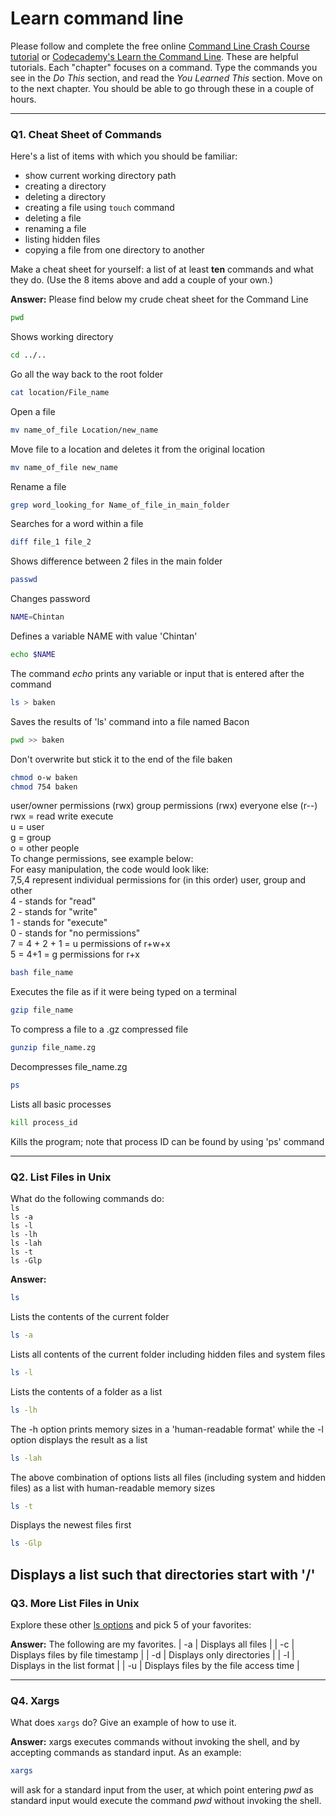# Learn command line

Please follow and complete the free online [Command Line Crash Course
tutorial](https://web.archive.org/web/20160708171659/http://cli.learncodethehardway.org/book/) or [Codecademy's Learn the Command Line](https://www.codecademy.com/learn/learn-the-command-line). These are helpful tutorials. Each "chapter" focuses on a command. Type the commands you see in the _Do This_ section, and read the _You Learned This_ section. Move on to the next chapter. You should be able to go through these in a couple of hours.

---

### Q1.  Cheat Sheet of Commands  

Here's a list of items with which you should be familiar:  
* show current working directory path
* creating a directory
* deleting a directory
* creating a file using `touch` command
* deleting a file
* renaming a file
* listing hidden files
* copying a file from one directory to another

Make a cheat sheet for yourself: a list of at least **ten** commands and what they do.  (Use the 8 items above and add a couple of your own.)  

**Answer:** Please find below my crude cheat sheet for the Command Line
```sh
pwd
```
Shows working directory
```sh
cd ../..
```
Go all the way back to the root folder
```sh
cat location/File_name 
```
Open a file

```sh
mv name_of_file Location/new_name
```
Move file to a location and deletes it from the original location
```sh
mv name_of_file new_name
```
Rename a file
```sh
grep word_looking_for Name_of_file_in_main_folder 
```
Searches for a word within a file
```sh
diff file_1 file_2 
```
Shows difference between 2 files in the main folder
```sh
passwd 
```
Changes password
```sh
NAME=Chintan
```
Defines a variable NAME with value 'Chintan'
```sh
echo $NAME
```
The command *echo* prints any variable or input that is entered after the command
```sh
ls > baken 
```
Saves the results of 'ls' command into a file named Bacon
```sh
pwd >> baken 
```
Don't overwrite but stick it to the end of the file baken
```sh
chmod o-w baken
chmod 754 baken
```
user/owner permissions (rwx) group permissions (rwx) everyone else (r--)  
rwx = read write execute  
u = user  
g = group  
o = other people  
To change permissions, see example below:  
For easy manipulation, the code would look like:  
7,5,4 represent individual permissions for (in this order) user, group and other  
4 - stands for "read"  
2 - stands for "write"  
1 - stands for "execute"  
0 - stands for "no permissions"  
7 = 4 + 2 + 1 = u permissions of r+w+x   
5 = 4+1 = g permissions for r+x  

```sh
bash file_name 
```
Executes the file as if it were being typed on a terminal
```sh
gzip file_name 
```
To compress a file to a .gz compressed file
```sh
gunzip file_name.zg 
```
Decompresses file_name.zg
```sh
ps 
```
Lists all basic processes
```sh
kill process_id 
```
Kills the program; note that process ID can be found by using 'ps' command

---

### Q2.  List Files in Unix   

What do the following commands do:  
`ls`  
`ls -a`  
`ls -l`  
`ls -lh`  
`ls -lah`  
`ls -t`  
`ls -Glp`  

**Answer:**
```sh
ls
```
Lists the contents of the current folder
```sh
ls -a
```
Lists all contents of the current folder including hidden files and system files
```sh
ls -l
```
Lists the contents of a folder as a list
```sh
ls -lh
```
The -h option prints memory sizes in a 'human-readable format' while the -l option displays the result as a list
```sh
ls -lah
```
The above combination of options lists all files (including system and hidden files) as a list with human-readable memory sizes
```sh
ls -t
```
Displays the newest files first
```sh
ls -Glp
```
Displays a list such that directories start with '/' 
---

### Q3.  More List Files in Unix  

Explore these other [ls options](http://www.techonthenet.com/unix/basic/ls.php) and pick 5 of your favorites:

**Answer:** The following are my favorites.
| -a |	Displays all files |
| -c |	Displays files by file timestamp |
| -d |	Displays only directories |
| -l | Displays in the list format |
| -u |	Displays files by the file access time |

---

### Q4.  Xargs   

What does `xargs` do? Give an example of how to use it.

**Answer:** xargs executes commands without invoking the shell, and by accepting commands as standard input. As an example:
```sh
xargs
```
will ask for a standard input from the user, at which point entering *pwd* as standard input would execute the command *pwd* without invoking the shell.


 

